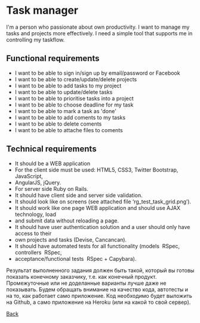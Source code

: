 # Task manager
I'm a person who passionate about own productivity. I want to manage my tasks and projects more effectively. I need a simple tool that supports me in controlling my task­flow.

## Functional requirements

- I want to be able to sign in/sign up by email/password or Facebook
- I want to be able to create/update/delete projects
- I want to be able to add tasks to my project
- I want to be able to update/delete tasks
- I want to be able to prioritise tasks into a project
- I want to be able to choose deadline for my task
- I want to be able to mark a task as 'done'
- I want to be able to add coments to my tasks
- I want to be able to delete coments
- I want to be able to attache files to coments

## Technical requirements

- It should be a WEB application
- For the client side must be used: HTML5, CSS3, Twitter Bootstrap, JavaScript,
- AngularJS, jQuery.
- For server side Ruby on Rails.
- It should have client side and server side validation.
- It should look like on screens (see attached file ‘rg_test_task_grid.png’).
- It should work like one page WEB application and should use AJAX technology, load
- and submit data without reloading a page.
- It should have user authentication solution and a user should only have access to their
- own projects and tasks (Devise, Cancancan).
- It should have automated tests for all functionality (models ­ RSpec, controllers ­ RSpec,
- acceptance/functional tests ­ RSpec + Capybara).

Результат выполненного задания должен быть такой, который вы готовы показать конечному заказчику, т.е. как конечный продукт. Промежуточные или не доделанные варианты лучше даже не показывать. Будем обращать внимание на качество кода, авто­тесты и на то, как работает само приложение. Код необходимо будет выложить на Github, а само приложение на Heroku (или на какой то свой сервер).

[Back](https://github.com/niten2/test_tasks)

